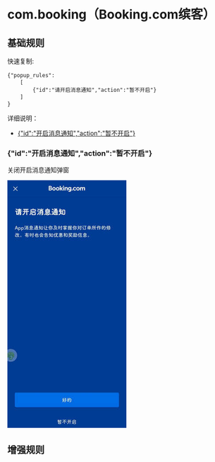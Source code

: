 # com.booking（Booking.com缤客）

## 基础规则

快速复制:
```
{"popup_rules":
    [
        {"id":"请开启消息通知","action":"暂不开启"}
    ]
}
```
详细说明：
- [{"id":"开启消息通知","action":"暂不开启"}](#id开启消息通知action暂不开启)

### {"id":"开启消息通知","action":"暂不开启"}
关闭开启消息通知弹窗

![](./assets/开启消息通知弹窗.jpg)


## 增强规则
